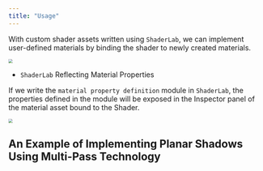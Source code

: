 ```yaml
---
title: "Usage"
---
```


With custom shader assets written using `ShaderLab`, we can implement user-defined materials by binding the shader to newly created materials.

<img src="https://mdn.alipayobjects.com/huamei_aftkdx/afts/img/A*tVDOTq0ms2gAAAAAAAAAAAAADteEAQ/original" style="zoom:50%;">

- `ShaderLab` Reflecting Material Properties

If we write the `material property definition` module in `ShaderLab`, the properties defined in the module will be exposed in the Inspector panel of the material asset bound to the Shader.

<img src="https://mdn.alipayobjects.com/huamei_aftkdx/afts/img/A*38UISKqK2WUAAAAAAAAAAAAADteEAQ/original" style="zoom:50%">

## An Example of Implementing Planar Shadows Using Multi-Pass Technology

<playground src="shader-lab.ts"></playground>
